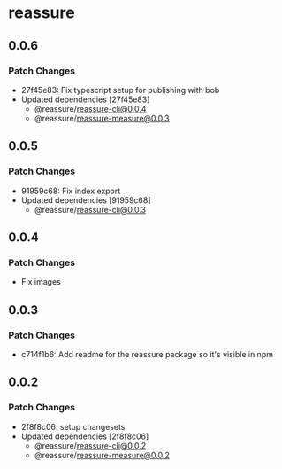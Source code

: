 # reassure

## 0.0.6

### Patch Changes

- 27f45e83: Fix typescript setup for publishing with bob
- Updated dependencies [27f45e83]
  - @reassure/reassure-cli@0.0.4
  - @reassure/reassure-measure@0.0.3

## 0.0.5

### Patch Changes

- 91959c68: Fix index export
- Updated dependencies [91959c68]
  - @reassure/reassure-cli@0.0.3

## 0.0.4

### Patch Changes

- Fix images

## 0.0.3

### Patch Changes

- c714f1b6: Add readme for the reassure package so it's visible in npm

## 0.0.2

### Patch Changes

- 2f8f8c06: setup changesets
- Updated dependencies [2f8f8c06]
  - @reassure/reassure-cli@0.0.2
  - @reassure/reassure-measure@0.0.2
